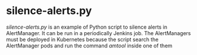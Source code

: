 # silence-alerts.py
*silence-alerts.py* is an example of Python script to silence alerts in AlertManager. It can be run in a periodically Jenkins job. The AlertManagers must be deployed in Kubernetes because
the script search the AlertManager pods and run the command *amtool* inside one of them
